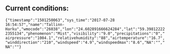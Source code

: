 ## Current conditions: 
 ``` {"timestamp":"1501250063","sys_time":"2017-07-28 16:54:57","name":"Tallinn-Harku","wmocode":"26038","lon":"24.602891666624284","lat":"59.398122222355134","phenomenon":"Mist","visibility":"9.0","precipitations":"0","airpressure":"1004.1","relativehumidity":"88","airtemperature":"16.7","winddirection":"210","windspeed":"4.9","windspeedmax":"8.6","NA":"","NA":""} ```
